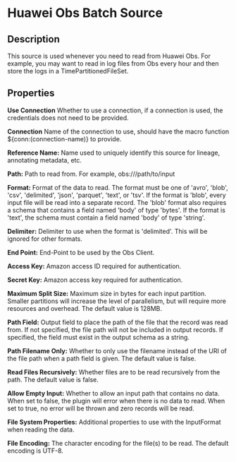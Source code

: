 # Huawei Obs Batch Source


Description
-----------
This source is used whenever you need to read from Huawei Obs.
For example, you may want to read in log files from Obs every hour and then store
the logs in a TimePartitionedFileSet.

Properties
----------
**Use Connection** Whether to use a connection, if a connection is used, 
the credentials does not need to be provided.

**Connection** Name of the connection to use, should have the macro function ${conn:(connection-name)} to provide.

**Reference Name:** Name used to uniquely identify this source for lineage, annotating metadata, etc.

**Path:** Path to read from. For example, obs://<bucket>/path/to/input

**Format:** Format of the data to read.
The format must be one of 'avro', 'blob', 'csv', 'delimited', 'json', 'parquet', 'text', or 'tsv'.
If the format is 'blob', every input file will be read into a separate record.
The 'blob' format also requires a schema that contains a field named 'body' of type 'bytes'.
If the format is 'text', the schema must contain a field named 'body' of type 'string'.

**Delimiter:** Delimiter to use when the format is 'delimited'. This will be ignored for other formats.

**End Point:** End-Point to be used by the Obs Client.

**Access Key:** Amazon access ID required for authentication.

**Secret Key:** Amazon access key required for authentication.

**Maximum Split Size:** Maximum size in bytes for each input partition.
Smaller partitions will increase the level of parallelism, but will require more resources and overhead.
The default value is 128MB.

**Path Field:** Output field to place the path of the file that the record was read from.
If not specified, the file path will not be included in output records.
If specified, the field must exist in the output schema as a string.

**Path Filename Only:** Whether to only use the filename instead of the URI of the file path when a path field is given.
The default value is false.

**Read Files Recursively:** Whether files are to be read recursively from the path. The default value is false.

**Allow Empty Input:** Whether to allow an input path that contains no data. When set to false, the plugin
will error when there is no data to read. When set to true, no error will be thrown and zero records will be read.

**File System Properties:** Additional properties to use with the InputFormat when reading the data.

**File Encoding:** The character encoding for the file(s) to be read. The default encoding is UTF-8.